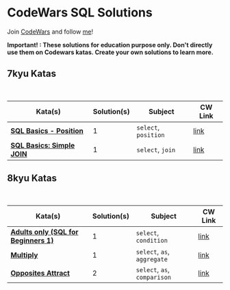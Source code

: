 # CodeWars SQL Solutions

Join [CodeWars](https://www.codewars.com/r/hbGshA) and follow [me](https://www.codewars.com/users/hevalhazalkurt)!

<b>Important! : These solutions for education purpose only. Don't directly use them on Codewars katas. Create your own solutions to learn more.</b>

## 7kyu Katas

<br>

| Kata(s) | Solution(s) | Subject | CW Link |
|--|--|--|--|
| [**SQL Basics - Position**](7kyu_Katas/SQL_Basics_Position.md) | 1 | `select`, `position` | [link](https://www.codewars.com/kata/59401e0e54a655a298000040) |
| [**SQL Basics: Simple JOIN**](7kyu_Katas/SQL_Basics_Simple_JOIN.md) | 1 | `select`, `join` | [link](https://www.codewars.com/kata/5802e32dd8c944e562000020) |



## 8kyu Katas

<br>

| Kata(s) | Solution(s) | Subject | CW Link |
|--|--|--|--|
| [**Adults only (SQL for Beginners 1)**](8kyu_Katas/Adults_only_SQL_for_Beginners_1.md) | 1 | `select`, `condition` | [link](https://www.codewars.com/kata/590a95eede09f87472000213) |
| [**Multiply**](8kyu_Katas/Multiply.md) | 1 | `select`, `as`, `aggregate ` | [link](https://www.codewars.com/kata/50654ddff44f800200000004) |
| [**Opposites Attract**](8kyu_Katas/Opposites_Attract.md) | 2 | `select`, `as`, `comparison ` | [link](https://www.codewars.com/kata/555086d53eac039a2a000083) |
